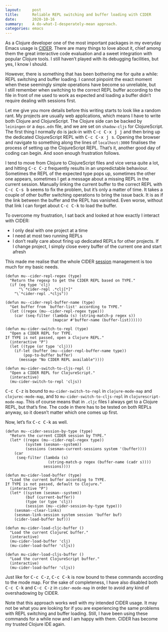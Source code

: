 ```yaml
---
layout:     post
title:      Reliable REPL switching and buffer loading with CIDER
date:       2020-10-16
summary:    A do-what-I-desperately-mean approach.
categories: emacs
---
```


As a Clojure developer one of the most important packages in my everyday Emacs
usage is [CIDER](https://cider.mx/). There are many things to love about it, chief among them the
great interactive code evaluation and a sweet integration with popular Clojure
tools. I still haven’t played with its debugging facilities, but yes, I know I should.

However, there is something that has been bothering me for quite a while: REPL
switching and buffer loading. I cannot pinpoint the exact moment when these
seemingly simple operations have become so unreliable, but I still remember when
switching to the correct REPL buffer according to the file in front of me used
to work as expected and loading a buffer didn’t require dealing with sessions
first.

Let me give you more details before this writing starts to look like a random
rant. My projects are usually web applications, which means I have to write both
Clojure and ClojureScript. The Clojure side can be backed by `leiningen` or a
`deps.edn` file, and we are set on `shadow-cljs` for ClojureScript. The first thing
I normally do is jack-in with <kbd>C-c C-x j j</kbd> and then bring up the dedicated
ClojureScript REPL with <kbd>C-c C-x j s</kbd>. Opening the browser and navigate to
something along the lines of `localhost:3000` finalises the process of setting up
the ClojureScript REPL. That’s it, another good day of coding can begin. And
soon enough frustration follows.

I tend to move from Clojure to ClojureScript files and vice versa quite a lot,
and hitting <kbd>C-c C-z</kbd> frequently results in an unpredictable behaviour. Sometimes
the REPL of the expected type pops up, sometimes the other one appears,
sometimes I get a message about a missing REPL in the current session. Manually
linking the current buffer to the correct REPL with <kbd>C-c C-s b</kbd> seems to fix the
problem, but it’s only a matter of time. It takes a couple of other buffer
switching operations to bring the issue back. It is as if the link between the
buffer and the REPL has vanished. Even worse, without that link I can forget
about <kbd>C-c C-k</kbd> to load the buffer.

To overcome my frustration, I sat back and looked at how exactly I interact with
CIDER:

- I only deal with one project at a time
- I need at most two running REPLs
- I don’t really care about firing up dedicated REPLs for other projects. If
I change project, I simply close every buffer of the current one and start
afresh

This made me realise that the whole CIDER [session](https://docs.cider.mx/cider/0.26/usage/managing_connections.html#sessions) management is too much for my
basic needs.

``` emacs-lisp
(defun mu--cider-repl-regex (type)
  "Return the regexp to get the CIDER REPL based on TYPE."
  (if (eq type 'clj)
      "\`*cider-repl .*clj[*]"
    "\`*cider-repl .*cljs"))

(defun mu--cider-repl-buffer-name (type)
  "Get buffer from `buffer-list' according to TYPE."
  (let ((regex (mu--cider-repl-regex type)))
    (car (seq-filter (lambda (s) (string-match-p regex s))
                     (mapcar #'buffer-name (buffer-list))))))

(defun mu-cider-switch-to-repl (type)
  "Open a CIDER REPL for TYPE.
If TYPE is not passed, open a Clojure REPL."
  (interactive "P")
  (let ((type (or type 'clj)))
    (if-let (buffer (mu--cider-repl-buffer-name type))
        (pop-to-buffer buffer)
      (message "No CIDER REPL available"))))

(defun mu-cider-switch-to-cljs-repl ()
  "Open a CIDER REPL for ClojureScript."
  (interactive)
  (mu-cider-switch-to-repl 'cljs))
```

<kbd>C-c C-z</kbd> is bound to `mu-cider-switch-to-repl` in `clojure-mode-map` and
`clojurec-mode-map`, and to `mu-cider-switch-to-cljs-repl` in
`clojurescript-mode-map`. This of course means that in `.cljc` files I always get to
a Clojure REPL, but that’s fine. The code in there has to be tested on both
REPLs anyway, so it doesn’t matter which one comes up first.

Now, let’s fix <kbd>C-c C-k</kbd> as well.

``` emacs-lisp
(defun mu--cider-session-by-type (type)
  "Return the current CIDER session by TYPE."
  (let* ((regex (mu--cider-repl-regex type))
         (system (sesman--system))
         (sessions (sesman-current-sessions system '(buffer))))
    (car
     (seq-filter (lambda (s)
                   (string-match-p regex (buffer-name (cadr s))))
                 sessions))))

(defun mu-cider-load-buffer (type)
  "Load the current buffer according to TYPE.
If TYPE is not passed, default to Clojure."
  (interactive "P")
  (let* ((system (sesman--system))
         (buf (current-buffer))
         (type (or type 'clj))
         (session (mu--cider-session-by-type type)))
    (sesman--clear-links)
    (sesman-link-session system session 'buffer buf)
    (cider-load-buffer buf)))
    
(defun mu-cider-load-cljc-buffer ()
  "Load the current ClojureC buffer."
  (interactive)
  (mu-cider-load-buffer 'clj)
  (mu-cider-load-buffer 'cljs))

(defun mu-cider-load-cljs-buffer ()
  "Load the current ClojureScript buffer."
  (interactive)
  (mu-cider-load-buffer 'cljs))
```

Just like for <kbd>C-c C-z</kbd>, <kbd>C-c C-k</kbd> is now bound to these commands according to the
mode map. For the sake of completeness, I have also disabled both <kbd>C-c C-k</kbd> and
<kbd>C-c C-z</kbd> in `cider-mode-map` in order to avoid any kind of overshadowing by CIDER.


Note that this approach works well with my intended CIDER usage. It may not be
what you are looking for if you are experiencing the same problems with REPL
switching and buffer loading. Still, I have been using these commands for a
while now and I am happy with them. CIDER has become my trusted Clojure IDE
again.
